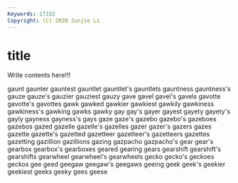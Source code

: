 ```yaml
---
Keywords: 17332
Copyright: (C) 2020 Junjie Li
---
```


# title

Write contents here!!!
 
gaunt 
gaunter 
gauntest 
gauntlet 
gauntlet's
gauntlets 
gauntness 
gauntness's 
gauze 
gauze's 
gauzier 
gauziest 
gauzy 
gave 
gavel
gavel's 
gavels 
gavotte 
gavotte's 
gavottes 
gawk 
gawked 
gawkier 
gawkiest 
gawkily
gawkiness 
gawkiness's 
gawking 
gawks 
gawky 
gay 
gay's 
gayer 
gayest 
gayety
gayety's 
gayly 
gayness 
gayness's 
gays 
gaze 
gaze's 
gazebo 
gazebo's 
gazeboes
gazebos 
gazed 
gazelle 
gazelle's 
gazelles 
gazer 
gazer's 
gazers 
gazes 
gazette
gazette's 
gazetted 
gazetteer 
gazetteer's 
gazetteers 
gazettes 
gazetting 
gazillion 
gazillions 
gazing
gazpacho 
gazpacho's 
gear 
gear's 
gearbox 
gearbox's 
gearboxes 
geared 
gearing 
gears
gearshift 
gearshift's 
gearshifts 
gearwheel 
gearwheel's 
gearwheels 
gecko 
gecko's 
geckoes 
geckos
gee 
geed 
geegaw 
geegaw's 
geegaws 
geeing 
geek 
geek's 
geekier 
geekiest
geeks 
geeky 
gees 
geese 

